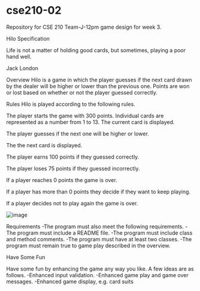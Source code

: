# cse210-02
Repository for CSE 210 Team-J-12pm game design for week 3.

Hilo Specification

Life is not a matter of holding good cards, 
but sometimes, playing a poor hand well.

Jack London 

Overview
Hilo is a game in which the player guesses if the next card drawn by the dealer will be higher or lower than the previous one. Points are won or lost based on whether or not the player guessed correctly.

Rules
Hilo is played according to the following rules.

The player starts the game with 300 points.
Individual cards are represented as a number from 1 to 13.
The current card is displayed.

The player guesses if the next one will be higher or lower.

The the next card is displayed.

The player earns 100 points if they guessed correctly.

The player loses 75 points if they guessed incorrectly.

If a player reaches 0 points the game is over.

If a player has more than 0 points they decide if they want to keep playing.

If a player decides not to play again the game is over.

![image](https://user-images.githubusercontent.com/90766037/149841251-3ccd3438-7d71-4266-a7e4-aa8b0d9a0155.png)

Requirements
-The program must also meet the following requirements.
-The program must include a README file.
-The program must include class and method comments.
-The program must have at least two classes.
-The program must remain true to game play described in the overview.

Have Some Fun

Have some fun by enhancing the game any way you like. A few ideas are as follows.
-Enhanced input validation.
-Enhanced game play and game over messages.
-Enhanced game display, e.g. card suits
